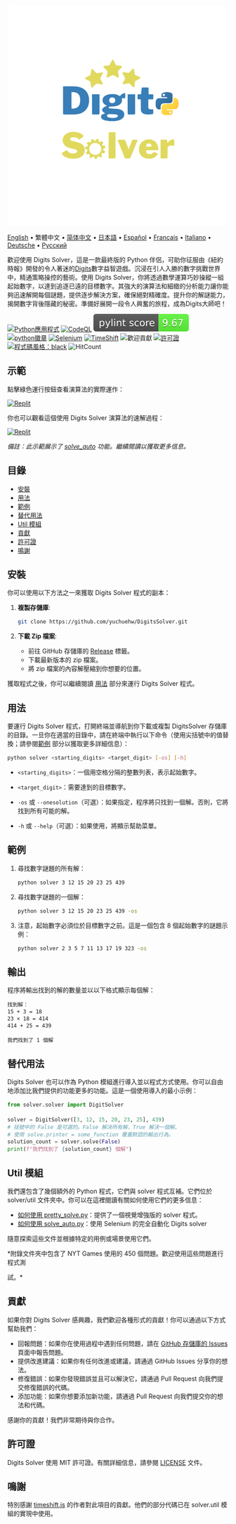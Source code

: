 <p align="center">
    <picture>
      <img 
        src="https://raw.githubusercontent.com/yuchuehw/DigitsSolver/main/new_logo.png" 
        alt="Digits Solver icon"
        width="500"
       />
    </picture>
<p>

[English](README_en.md)
 • 繁體中文
 • [简体中文](README_zh-CN.md)
 • [日本語](README_ja.md)
 • [Español](README_es.md)
 • [Français](README_fr.md)
 • [Italiano](README_it.md)
 • [Deutsche](README_de.md)
 • [Русский](README_ru.md)

歡迎使用 Digits Solver，這是一款最終版的 Python 伴侶，可助你征服由《紐約時報》開發的令人著迷的[Digits](https://www.nytimes.com/games/digits)數字益智遊戲。沉浸在引人入勝的數字挑戰世界中，精通策略操控的藝術。使用 Digits Solver，你將透過數學運算巧妙操縱一組起始數字，以達到追逐已遠的目標數字。其強大的演算法和細緻的分析能力讓你能夠迅速解開每個謎題，提供逐步解決方案，確保絕對精確度。提升你的解謎能力，揭開數字背後隱藏的秘密。準備好展開一段令人興奮的旅程，成為Digits大師吧！

[![Python應用程式](https://github.com/yuchuehw/DigitsSolver/actions/workflows/python-app.yml/badge.svg)](https://github.com/yuchuehw/DigitsSolver/actions/workflows/python-app.yml)
[![CodeQL](https://github.com/yuchuehw/DigitsSolver/actions/workflows/github-code-scanning/codeql/badge.svg)](https://github.com/yuchuehw/DigitsSolver/actions/workflows/github-code-scanning/codeql)
[![PyLint分數](https://raw.githubusercontent.com/yuchuehw/DigitsSolver/main/pylint_badge.svg)](pylint.out)
<br>
[![python徽章](https://img.shields.io/badge/Python-3776AB?style=flat&for-the-badge&logo=python&logoColor=white)](https://www.python.org/)
[![Selenium](https://img.shields.io/badge/Selenium-grey.svg?style=flat&logo=selenium)](https://www.selenium.dev/)
[![TimeShift](https://img.shields.io/badge/TimeShift.js-grey.svg?style=flat&logo=javascript)](https://github.com/plaa/TimeShift-js)
![歡迎貢獻](https://img.shields.io/badge/歡迎-貢獻-brightgreen.svg?style=flat&color=pink)
[![許可證](https://img.shields.io/badge/許可證-MIT-yellow.svg)](LICENSE.md)
[![程式碼風格：black](https://img.shields.io/badge/程式碼風格-black-000000.svg)](https://github.com/psf/black)
![HitCount](https://hits.dwyl.com/yuchuehw/DigitsSolver.svg?style=flat)

## 示範
點擊綠色運行按鈕查看演算法的實際運作：

[![Replit](https://img.shields.io/badge/DEMO-REPL.IT-purple.svg?style=flat&logo=replit)](https://replit.com/@yuchuehw/DigitsSolver)

你也可以觀看這個使用 Digits Solver 演算法的速解過程：

[![Replit](https://img.shields.io/badge/DEMO-YOUTUBE-purple.svg?style=flat&logo=youtube)](https://www.youtube.com/watch?v=se2OdZnEHHA)

*備註：此示範展示了 [solve_auto](solveAuto_zh.md) 功能。繼續閱讀以獲取更多信息。*

## 目錄

- [安裝](#安裝)
- [用法](#用法)
- [範例](#範例)
- [替代用法](#替代用法)
- [Util 模組](#Util-模組)
- [貢獻](#貢獻)
- [許可證](#許可證)
- [鳴謝](#鳴謝)

## 安裝

你可以使用以下方法之一來獲取 Digits Solver 程式的副本：

1. **複製存儲庫**:
   ```bash
   git clone https://github.com/yuchuehw/DigitsSolver.git
   ```

2. **下載 Zip 檔案**:
   - 前往 GitHub 存儲庫的 [Release](https://github.com/yuchuehw/DigitsSolver/releases) 標籤。
   - 下載最新版本的 zip 檔案。
   - 將 zip 檔案的內容解壓縮到你想要的位置。

獲取程式之後，你可以繼續閱讀 [用法](#usage) 部分來運行 Digits Solver 程式。

## 用法

要運行 Digits Solver 程式，打開終端並導航到你下載或複製 DigitsSolver 存儲庫的目錄。一旦你在適當的目錄中，請在終端中執行以下命令（使用尖括號中的值替換；請參閱[範例](#example) 部分以獲取更多詳細信息）：

```bash
python solver <starting_digits> <target_digit> [-os] [-h]
```

- `<starting_digits>`：一個用空格分隔的整數列表，表示起始數字。


- `<target_digit>`：需要達到的目標數字。
- `-os` 或 `--onesolution`（可選）：如果指定，程序將只找到一個解。否則，它將找到所有可能的解。
- `-h` 或 `--help`（可選）：如果使用，將顯示幫助菜單。

## 範例

1. 尋找數字謎題的所有解：
   ```bash
   python solver 3 12 15 20 23 25 439
   ```

2. 尋找數字謎題的一個解：
   ```bash
   python solver 3 12 15 20 23 25 439 -os
   ```


3. 注意，起始數字必須位於目標數字之前。這是一個包含 8 個起始數字的謎題示例：
   ```bash
   python solver 2 3 5 7 11 13 17 19 323 -os
   ```

## 輸出

程序將輸出找到的解的數量並以以下格式顯示每個解：

```
找到解：
15 + 3 = 18
23 × 18 = 414
414 + 25 = 439

我們找到了 1 個解
```

## 替代用法

Digits Solver 也可以作為 Python 模組進行導入並以程式方式使用。你可以自由地添加比我們提供的功能更多的功能。這是一個使用導入的最小示例：

```python
from solver.solver import DigitSolver

solver = DigitSolver([3, 12, 15, 20, 23, 25], 439)
# 括號中的 False 是可選的。False 解決所有解，True 解決一個解。
# 使用 solve.printer = some_function 覆蓋默認的輸出行為。
solution_count = solver.solve(False)
print(f"我們找到了 {solution_count} 個解")
```

## Util 模組

我們還包含了幾個額外的 Python 程式，它們與 solver 程式互補。它們位於 solver/util 文件夾中。你可以在這裡閱讀有關如何使用它們的更多信息：

- [如何使用 pretty_solve.py](prettySolve.md)：提供了一個視覺增強版的 solver 程式。
- [如何使用 solve_auto.py](solveAuto_zh.md)：使用 Selenium 的完全自動化 Digits solver

隨意探索這些文件並根據特定的用例或場景使用它們。

*附錄文件夾中包含了 NYT Games 使用的 450 個問題。歡迎使用這些問題進行程式測

試。*

## 貢獻

如果你對 Digits Solver 感興趣，我們歡迎各種形式的貢獻！你可以通過以下方式幫助我們：

- 回報問題：如果你在使用過程中遇到任何問題，請在 [GitHub 存儲庫的 Issues](https://github.com/yuchuehw/DigitsSolver/issues) 頁面中報告問題。
- 提供改進建議：如果你有任何改進或建議，請通過 GitHub Issues 分享你的想法。
- 修復錯誤：如果你發現錯誤並且可以解決它，請通過 Pull Request 向我們提交修復錯誤的代碼。
- 添加功能：如果你想要添加新功能，請通過 Pull Request 向我們提交你的想法和代碼。

感謝你的貢獻！我們非常期待與你合作。

## 許可證

Digits Solver 使用 MIT 許可證。有關詳細信息，請參閱 [LICENSE](LICENSE.md) 文件。

## 鳴謝

特別感謝 [timeshift.js](https://github.com/plaa/TimeShift-js) 的作者對此項目的貢獻。他們的部分代碼已在 solver.util 模組的實現中使用。
